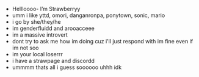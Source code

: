 - Hellloooo- I’m Strawberryy
- umm i like yttd, omori, danganronpa, ponytown, sonic, mario
- i go by she/they/he
- im genderfluidd and arooacceee
- im a massive introvert
- dont try to ask me how im doing cuz i'll just respond with im fine even if im not soo
- im your local loserrr
- i have a strawpage and discordd
- ummmm thats all i guess soooooo uhhh idk
